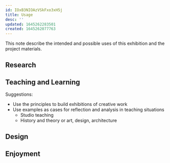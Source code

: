 ```yaml
---
id: IOxB3NIOAzVSkFxo3xH5j
title: Usage
desc: ''
updated: 1645262283501
created: 1645262077763
---
```

This note describe the intended and possible uses of this exhibition and the project materials.

## Research

## Teaching and Learning

Suggestions:

- Use the principles to build exhibitions of creative work
- Use examples as cases for reflection and analysis in teaching situations
  - Studio teaching
  - History and theory or art, design, architecture


## Design

## Enjoyment
